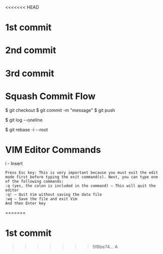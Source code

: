 <<<<<<< HEAD
# 1st commit
# 2nd commit
# 3rd commit

# Squash Commit Flow
<!-- Make edits and commit -->
$ git checkout <branch>
$ git commit -m "message"
$ git push
<!-- View Commit Logs -->
$ git log --oneline
<!-- Rebase (Commits are in descending order (oldest first)) -->
$ git rebase -i --root


# VIM Editor Commands
i - Insert

    Press Esc key: This is very important because you must exit the edit mode first before typing the exit command(s). Next, you can type one of the following commands:
    :q (yes, the colon is included in the command) – This will quit the editor
    :q! – Quit Vim without saving the data file
    :wq – Save the file and exit Vim
    And then Enter key
=======
# 1st commit
>>>>>>> 5f8be74... A
